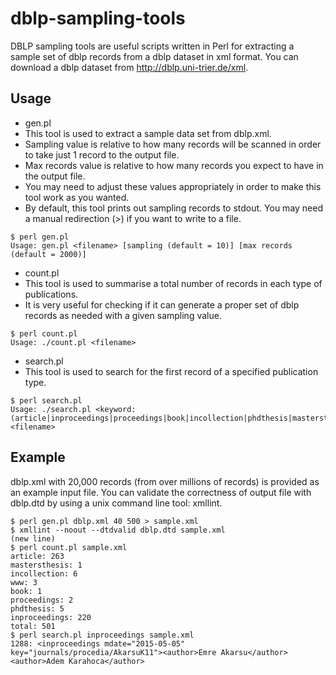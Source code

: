 # dblp-sampling-tools
DBLP sampling tools are useful scripts written in Perl for extracting a sample set of dblp records from a dblp dataset in xml format. You can download a dblp dataset from http://dblp.uni-trier.de/xml.

## Usage
* gen.pl
 * This tool is used to extract a sample data set from dblp.xml.
 * Sampling value is relative to how many records will be scanned in order to take just 1 record to the output file.
 * Max records value is relative to how many records you expect to have in the output file.
 * You may need to adjust these values appropriately in order to make this tool work as you wanted.
 * By default, this tool prints out sampling records to stdout. You may need a manual redirection (>) if you want to write to a file.
```
$ perl gen.pl
Usage: gen.pl <filename> [sampling (default = 10)] [max records (default = 2000)]
```
* count.pl
 * This tool is used to summarise a total number of records in each type of publications.
 * It is very useful for checking if it can generate a proper set of dblp records as needed with a given sampling value.
```
$ perl count.pl
Usage: ./count.pl <filename>
```
* search.pl
 * This tool is used to search for the first record of a specified publication type.
```
$ perl search.pl
Usage: ./search.pl <keyword: (article|inproceedings|proceedings|book|incollection|phdthesis|mastersthesis|www)> <filename>
```

## Example
dblp.xml with 20,000 records (from over millions of records) is provided as an example input file. You can validate the correctness of output file with dblp.dtd by using a unix command line tool: xmllint.
```
$ perl gen.pl dblp.xml 40 500 > sample.xml
$ xmllint --noout --dtdvalid dblp.dtd sample.xml
(new line) 
$ perl count.pl sample.xml
article: 263
mastersthesis: 1
incollection: 6
www: 3
book: 1
proceedings: 2
phdthesis: 5
inproceedings: 220
total: 501
$ perl search.pl inproceedings sample.xml
1288: <inproceedings mdate="2015-05-05" key="journals/procedia/AkarsuK11"><author>Emre Akarsu</author><author>Adem Karahoca</author>
```

